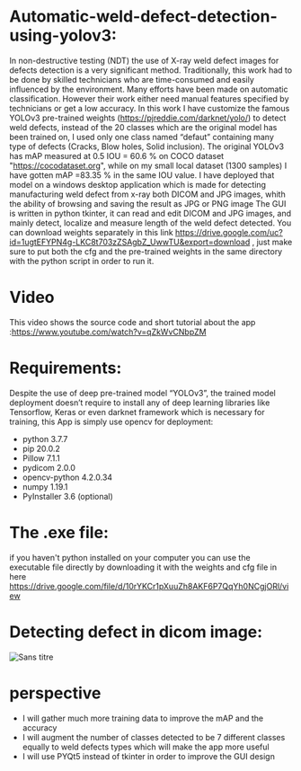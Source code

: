 # Automatic-weld-defect-detection-using-yolov3:
In non-destructive testing (NDT) the use of  X-ray weld defect images for defects detection is a very significant method. Traditionally, this work had to be done by skilled technicians who are time-consumed and easily influenced by the environment. Many efforts have been made on automatic classification. However their work either need manual features specified by technicians or get a low accuracy. In this work I have customize the famous YOLOv3 pre-trained weights (https://pjreddie.com/darknet/yolo/) to detect weld defects, instead of the 20 classes which are the original model has been trained on, I used only one class named “defaut” containing many type of defects  (Cracks, Blow holes, Solid inclusion). The original YOLOv3 has mAP measured at 0.5 IOU = 60.6 % on COCO dataset "https://cocodataset.org", while on my small local dataset (1300 samples) I have gotten mAP =83.35 % in the same IOU value. I have deployed that model on a windows desktop application which is made for detecting manufacturing weld defect from x-ray both DICOM and JPG images, whith the ability of browsing and saving the result as JPG or PNG image
The GUI is written in python tkinter, it can read and edit  DICOM and JPG images, and mainly  detect, localize and measure length of the weld defect detected.
You can download weights separately  in this link https://drive.google.com/uc?id=1ugtEFYPN4g-LKC8t703zZSAgbZ_UwwTU&export=download , just make sure to put both the cfg and the pre-trained weights in the same directory with the python script in order to run it.

# Video
This video shows the source code and short tutorial about the app :https://www.youtube.com/watch?v=qZkWvCNbpZM
# Requirements:
Despite the use of deep pre-trained model “YOLOv3”, the trained model deployment doesn’t require to install any of deep learning libraries like Tensorflow, Keras or even darknet framework which is necessary for training, this App is simply use opencv for deployment: 
- python 3.7.7
- pip 20.0.2
- Pillow 7.1.1
- pydicom 2.0.0
- opencv-python 4.2.0.34
- numpy 1.19.1
- PyInstaller 3.6 (optional)
# The .exe file:
if you haven't python installed on your computer you can use the executable file directly by downloading it with the weights and cfg file in here https://drive.google.com/file/d/10rYKCr1pXuuZh8AKF6P7QqYh0NCgjORl/view
# Detecting defect in dicom image:
![Sans titre](https://user-images.githubusercontent.com/47951668/88341229-22db9c80-cd35-11ea-9a01-0896f93b60d8.png)
 # perspective
 - I will gather much more training data to improve the mAP and the accuracy 
 - I will augment the number of classes detected to be 7 different classes equally to weld defects types which will make the app more useful  
 - I will use PYQt5 instead of tkinter in order to improve the GUI design
